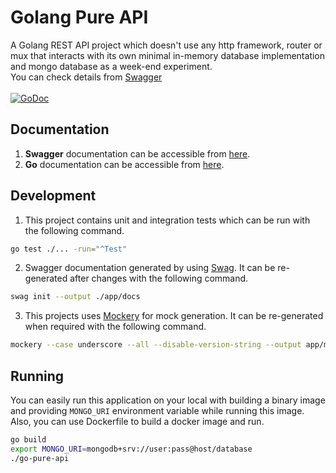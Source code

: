 # Golang Pure API
A Golang REST API project which doesn't use any http framework, router or mux that interacts with its own minimal in-memory database implementation and mongo database as a week-end experiment.
<br>You can check details from [Swagger](https://go-pure-api.herokuapp.com/docs/index.html)
<br><br>[![GoDoc](https://pkg.go.dev/badge/github.com/yunussandikci/go-pure-api)](https://pkg.go.dev/github.com/yunussandikci/go-pure-api)

## Documentation
1. <b>Swagger</b> documentation can be accessible from [here](https://go-pure-api.herokuapp.com/docs/index.html).
2. <b>Go</b> documentation can be accessible from [here](https://pkg.go.dev/github.com/yunussandikci/go-pure-api@v1.0.0).

## Development
1. This project contains unit and integration tests which can be run with the following command.
```sh
go test ./... -run="^Test"
```
2. Swagger documentation generated by using [Swag](https://github.com/swaggo/swag). It can be re-generated after changes with the following command.
```sh
swag init --output ./app/docs
```
3. This projects uses [Mockery](https://github.com/vektra/mockery) for mock generation. It can be re-generated when required with the following command.
```sh
mockery --case underscore --all --disable-version-string --output app/mocks
```

## Running
You can easily run this application on your local with building a binary image and providing `MONGO_URI` environment variable while running this image.
Also, you can use Dockerfile to build a docker image and run.
```sh
go build
export MONGO_URI=mongodb+srv://user:pass@host/database
./go-pure-api
```


